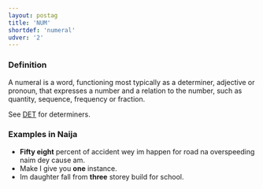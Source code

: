 ```yaml
---
layout: postag
title: 'NUM'
shortdef: 'numeral'
udver: '2'
---
```


### Definition

A numeral is a word, functioning most typically as a determiner,
adjective or pronoun, that expresses a number and a relation to the
number, such as quantity, sequence, frequency or fraction.

See [DET]() for determiners.

### Examples in Naija

- <b>Fifty eight</b> percent of accident wey im happen for road na overspeeding naim dey cause am.
- Make I give you <b>one</b> instance.
- Im daughter fall from <b>three</b> storey build for school.
